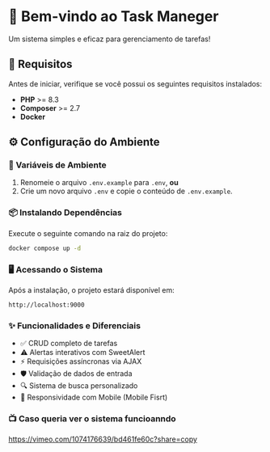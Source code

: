 # 👋 Bem-vindo ao **Task Maneger**

Um sistema simples e eficaz para gerenciamento de tarefas!

## 🚀 Requisitos
Antes de iniciar, verifique se você possui os seguintes requisitos instalados:

- **PHP** >= 8.3  
- **Composer** >= 2.7  
- **Docker**

## ⚙️ Configuração do Ambiente

### 🔐 Variáveis de Ambiente

1. Renomeie o arquivo `.env.example` para `.env`, **ou**  
2. Crie um novo arquivo `.env` e copie o conteúdo de `.env.example`.

### 📦 Instalando Dependências

Execute o seguinte comando na raiz do projeto:

```bash
docker compose up -d
```

### 🖥️ Acessando o Sistema

Após a instalação, o projeto estará disponível em:

```bash
http://localhost:9000
```

### ✨ Funcionalidades e Diferenciais

- ✅ CRUD completo de tarefas
-  ⚠️ Alertas interativos com SweetAlert
-  ⚡ Requisições assíncronas via AJAX
-  🛡️ Validação de dados de entrada
-  🔍 Sistema de busca personalizado
-  📱 Responsividade com Mobile (Mobile Fisrt)


### 📺 Caso queria ver o sistema funcioanndo
https://vimeo.com/1074176639/bd461fe60c?share=copy





